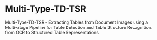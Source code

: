 # Multi-Type-TD-TSR
Multi-Type-TD-TSR - Extracting Tables from Document Images using a Multi-stage Pipeline for Table Detection and Table Structure Recognition: from OCR to Structured Table Representations
